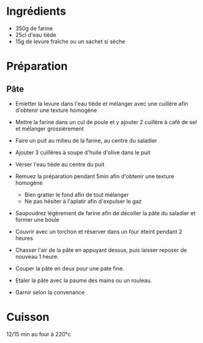 # Ingrédients

* 350g de farine
* 25cl d'eau tiède
* 15g de levure fraîche ou un sachet si sèche

# Préparation

## Pâte

* Emietter la levure dans l'eau tiède et mélanger avec une cuillère afin d'obtenir une texture homogène
* Mettre la farine dans un cul de poule et y ajouter 2 cuillère à café de sel et mélanger grossièrement
* Faire un puit au milieu de la farine, au centre du saladier
* Ajouter 3 cuillères à soupe d'huile d'olive dans le puit
* Verser l'eau tiède au centre du puit
* Remuez la préparation pendant 5min afin d'obtenir une texture homogène
  * Bien gratter le fond afin de tout mélanger
  * Ne pas hésiter à l'aplatir afin d'expulser le gaz
* Saupoudrez légèrement de farine afin de décoller la pâte du saladier et former une boule
* Couvrir avec un torchon et réserver dans un four éteint pendant 2 heures

* Chasser l'air de la pâte en appuyant dessus, puis laisser reposer de nouveau 1 heure.

* Couper la pâte en deux pour une pate fine.
* Etaler la pâte avec la paume des mains ou un rouleau.
* Garnir selon la convenance

# Cuisson

12/15 min au four à 220°c
